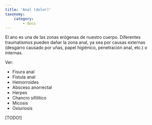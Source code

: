 ```yaml
---
title: 'Anal (dolor)'
taxonomy:
    category:
        - docs
---
```


El ano es una de las zonas erógenas de nuestro cuerpo. Diferentes traumatismos pueden dañar la zona anal, ya sea por causas externas (desgarro causado por uñas, papel higiénico, penetración anal, etc.) o internas.

Ver:

* Fisura anal
* Fístula anal
* Hemorroides
* Absceso anorrectal
* Herpes
* Chancro sifilítico
* Micosis
* Oxiuriosis

[TODO!]
